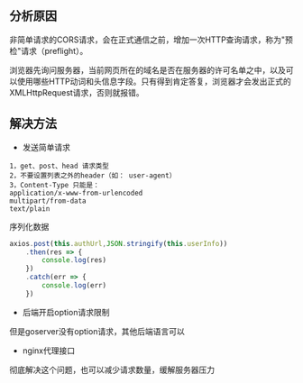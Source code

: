 ## 分析原因

非简单请求的CORS请求，会在正式通信之前，增加一次HTTP查询请求，称为"预检"请求（preflight）。

浏览器先询问服务器，当前网页所在的域名是否在服务器的许可名单之中，以及可以使用哪些HTTP动词和头信息字段。只有得到肯定答复，浏览器才会发出正式的XMLHttpRequest请求，否则就报错。

## 解决方法

- 发送简单请求

```
1，get、post、head 请求类型
2，不要设置列表之外的header（如： user-agent）
3，Content-Type 只能是：
application/x-www-from-urlencoded
multipart/from-data
text/plain
```
序列化数据
```js
axios.post(this.authUrl,JSON.stringify(this.userInfo))
    .then(res => {
        console.log(res)
    })
    .catch(err => {
        console.log(err)
    })
```

- 后端开启option请求限制

但是goserver没有option请求，其他后端语言可以

- nginx代理接口

彻底解决这个问题，也可以减少请求数量，缓解服务器压力
